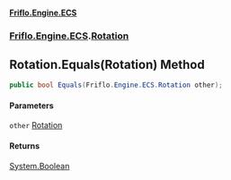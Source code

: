 #### [Friflo.Engine.ECS](index.md#'index')
### [Friflo.Engine.ECS](Friflo.Engine.ECS.md#'Friflo.Engine.ECS').[Rotation](Rotation.md#'Friflo.Engine.ECS.Rotation')

## Rotation.Equals(Rotation) Method

```csharp
public bool Equals(Friflo.Engine.ECS.Rotation other);
```
#### Parameters

<a name='Friflo.Engine.ECS.Rotation.Equals(Friflo.Engine.ECS.Rotation).other'></a>

`other` [Rotation](Rotation.md#'Friflo.Engine.ECS.Rotation')

#### Returns
[System.Boolean](https://docs.microsoft.com/en-us/dotnet/api/System.Boolean#'System.Boolean')